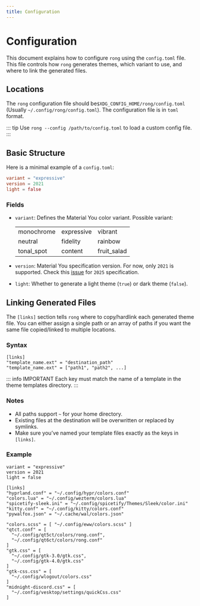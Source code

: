 ```yaml
---
title: Configuration
---
```


# Configuration

This document explains how to configure `rong` using the `config.toml` file.
This file controls how `rong` generates themes, which variant to use, and where to
link the generated files.

## Locations

The `rong` configuration file should be`$XDG_CONFIG_HOME/rong/config.toml` (Usually
`~/.config/rong/config.toml`). The configuration file is in `toml` format.

::: tip
Use `rong --config /path/to/config.toml` to load a custom config file.
:::

## Basic Structure

Here is a minimal example of a `config.toml`:

```toml
variant = "expressive"
version = 2021
light = false
```

### Fields

- `variant`: Defines the Material You color variant. Possible variant:
  <table>
    <tbody>
      <tr>
        <td>monochrome</td>
        <td>expressive</td>
        <td>vibrant</td>
      </tr>
      <tr>
        <td>neutral</td>
        <td>fidelity</td>
        <td>rainbow</td>
      </tr>
      <tr>
        <td>tonal_spot</td>
        <td>content</td>
        <td>fruit_salad</td>
      </tr>
    </tbody>
  </table>

- `version`: Material You specification version. For now, only `2021` is supported.
  Check this [issue](https://github.com/Nadim147c/material/issues/1) for `2025`
  specification.
- `light`: Whether to generate a light theme (`true`) or dark theme (`false`).

## Linking Generated Files

The `[links]` section tells `rong` where to copy/hardlink each generated theme file.
You can either assign a single path or an array of paths if you want the same file
copied/linked to multiple locations.

### Syntax

```toml{3}
[links]
"template_name.ext" = "destination_path"
"template_name.ext" = ["path1", "path2", ...]
```

::: info IMPORTANT
Each key must match the name of a template in the theme templates directory.
:::

### Notes

- All paths support `~` for your home directory.
- Existing files at the destination will be overwritten or replaced by symlinks.
- Make sure you’ve named your template files exactly as the keys in `[links]`.

### Example

```toml{6,14,15}
variant = "expressive"
version = 2021
light = false

[links]
"hyprland.conf" = "~/.config/hypr/colors.conf"
"colors.lua" = "~/.config/wezterm/colors.lua"
"spicetify-sleek.ini" = "~/.config/spicetify/Themes/Sleek/color.ini"
"kitty.conf" = "~/.config/kitty/colors.conf"
"pywalfox.json" = "~/.cache/wal/colors.json"

"colors.scss" = [ "~/.config/eww/colors.scss" ]
"qtct.conf" = [
  "~/.config/qt5ct/colors/rong.conf",
  "~/.config/qt6ct/colors/rong.conf"
]
"gtk.css" = [
  "~/.config/gtk-3.0/gtk.css",
  "~/.config/gtk-4.0/gtk.css"
]
"gtk-css.css" = [
  "~/.config/wlogout/colors.css"
]
"midnight-discord.css" = [
  "~/.config/vesktop/settings/quickCss.css"
]
```
